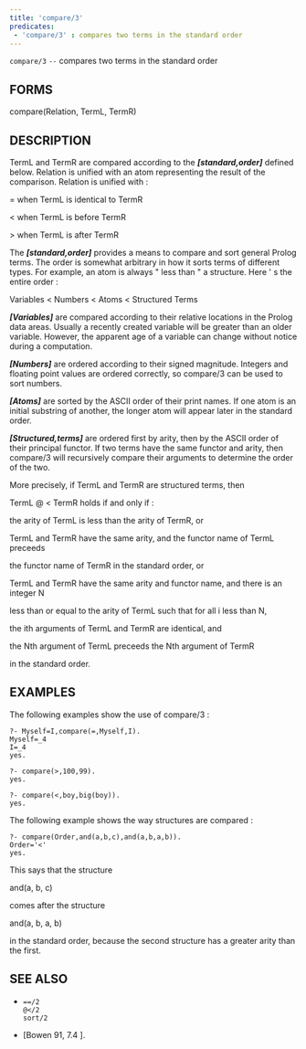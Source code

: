 ```yaml
---
title: 'compare/3'
predicates:
 - 'compare/3' : compares two terms in the standard order
---
```

`compare/3` `--` compares two terms in the standard order


## FORMS

compare(Relation, TermL, TermR)


## DESCRIPTION

TermL and TermR are compared according to the
**_[standard,order]_**
defined below. Relation is unified with an atom representing the result of the comparison. Relation is unified with :

= when TermL is identical to TermR

&lt; when TermL is before TermR

&gt; when TermL is after TermR

The
**_[standard,order]_**
provides a means to compare and sort general Prolog terms. The order is somewhat arbitrary in how it sorts terms of different types. For example, an atom is always " less than " a structure. Here ' s the entire order :

Variables &lt; Numbers &lt; Atoms &lt; Structured Terms

**_[Variables]_**
are compared according to their relative locations in the Prolog data areas. Usually a recently created variable will be greater than an older variable. However, the apparent age of a variable can change without notice during a computation.

**_[Numbers]_**
are ordered according to their signed magnitude. Integers and floating point values are ordered correctly, so compare/3 can be used to sort numbers.

**_[Atoms]_**
are sorted by the ASCII order of their print names. If one atom is an initial substring of another, the longer atom will appear later in the standard order.

**_[Structured,terms]_**
are ordered first by arity, then by the ASCII order of their principal functor. If two terms have the same functor and arity, then compare/3 will recursively compare their arguments to determine the order of the two.

More precisely, if TermL and TermR are structured terms, then

TermL @ &lt; TermR holds if and only if :


the arity of TermL is less than the arity of TermR, or

TermL and TermR have the same arity, and the functor name of TermL preceeds

the functor name of TermR in the standard order, or

TermL and TermR have the same arity and functor name, and there is an integer N

less than or equal to the arity of TermL such that for all i less than N,

the ith arguments of TermL and TermR are identical, and

the Nth argument of TermL preceeds the Nth argument of TermR

in the standard order.


## EXAMPLES

The following examples show the use of compare/3 :

```
?- Myself=I,compare(=,Myself,I).
Myself=_4
I=_4
yes.
```

```
?- compare(>,100,99).
yes.
```

```
?- compare(<,boy,big(boy)).
yes.
```

The following example shows the way structures are compared :

```
?- compare(Order,and(a,b,c),and(a,b,a,b)).
Order='<'
yes.
```

This says that the structure

and(a, b, c)

comes after the structure

and(a, b, a, b)

in the standard order, because the second structure has a greater arity than the first.


## SEE ALSO

- `==/2`  
`@</2`  
`sort/2`

- [Bowen 91, 7.4 ]. 
